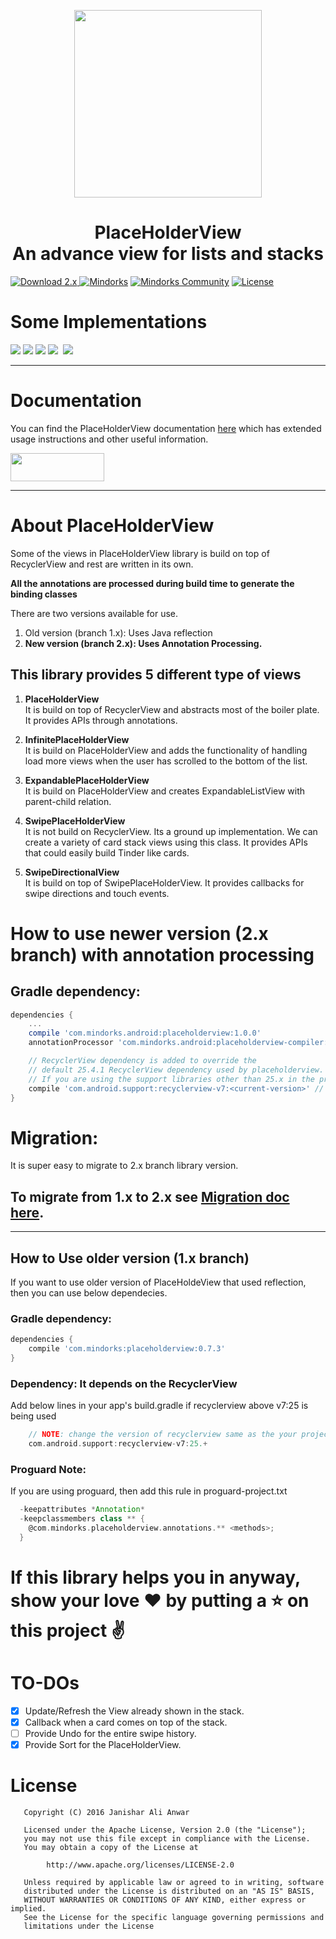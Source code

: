 <div>
    <p align="center"><img src="https://janishar.github.io/PlaceHolderView/img/logo.svg" width="300" ></p>
    <p align="center"><h1 align="center">PlaceHolderView</br> An advance view for lists and stacks</h1></p>
</div>

[![Download 2.x](https://api.bintray.com/packages/janishar/mindorks/placeholderview-2/images/download.svg) ](https://bintray.com/janishar/mindorks/placeholderview-2/_latestVersion)
[![Mindorks](https://img.shields.io/badge/mindorks-opensource-blue.svg)](https://mindorks.com/open-source-projects)
[![Mindorks Community](https://img.shields.io/badge/join-community-blue.svg)](https://mindorks.com/join-community)
[![License](https://img.shields.io/badge/License-Apache%202.0-blue.svg)](https://opensource.org/licenses/Apache-2.0)

# Some Implementations
![](https://janishar.github.io/gifs/vid_tinder.gif)  ![](https://janishar.github.io/gifs/feed_vid.gif) ![](https://janishar.github.io/gifs/infinite_vid.gif)  ![](https://janishar.github.io/gifs/vid_tinder_v2.gif)  ![](https://janishar.github.io/gifs/vid_drawer.gif) 

-----
# Documentation
You can find the PlaceHolderView documentation [here](http://janishar.com/PlaceHolderView/docs/introduction.html) which has extended usage instructions and other useful information. 

<a href="http://janishar.com/PlaceHolderView" target="_blank"><img src="https://janishar.github.io/images/get-started-button.jpg" width="150" height="45"/></a>

-----
# About PlaceHolderView
Some of the views in PlaceHolderView library is build on top of RecyclerView and rest are written in its own.

**All the annotations are processed during build time to generate the binding classes**

There are two versions available for use.
1. Old version (branch 1.x): Uses Java reflection
2. **New version (branch 2.x): Uses Annotation Processing.**

## This library provides 5 different type of views

1. **PlaceHolderView**<br/>
It is build on top of RecyclerView and abstracts most of the boiler plate. It provides APIs through annotations.

2. **InfinitePlaceHolderView**<br/>
It is build on PlaceHolderView and adds the functionality of handling load more views when the user has scrolled to the bottom of the list.

3. **ExpandablePlaceHolderView**<br/>
It is build on PlaceHolderView and creates ExpandableListView with parent-child relation.

4. **SwipePlaceHolderView**<br/>
It is not build on RecyclerView. Its a ground up implementation. We can create a variety of card stack views using this class. It provides APIs that could easily build Tinder like cards.

5. **SwipeDirectionalView**<br/>
It is build on top of SwipePlaceHolderView. It provides callbacks for swipe directions and touch events.

# How to use newer version (2.x branch) with annotation processing

## Gradle dependency:

```groovy
dependencies {
    ...
    compile 'com.mindorks.android:placeholderview:1.0.0'
    annotationProcessor 'com.mindorks.android:placeholderview-compiler:1.0.0'

    // RecyclerView dependency is added to override the
    // default 25.4.1 RecyclerView dependency used by placeholderview.
    // If you are using the support libraries other than 25.x in the project
    compile 'com.android.support:recyclerview-v7:<current-version>' // example: 27.1.0
}
```

# Migration: 
It is super easy to migrate to 2.x branch library version.

## To migrate from 1.x to 2.x see [Migration doc here](http://janishar.com/PlaceHolderView/docs/migration.html).

---
## How to Use older version (1.x branch)
If you want to use older version of PlaceHoldeView that used reflection, then you can use below dependecies. 

### Gradle dependency:
```groovy
dependencies {
    compile 'com.mindorks:placeholderview:0.7.3'
}
```
### Dependency: It depends on the RecyclerView
Add below lines in your app's build.gradle if recyclerview above v7:25 is being used
```groovy
    // NOTE: change the version of recyclerview same as the your project's support library version
    com.android.support:recyclerview-v7:25.+
```

### Proguard Note:
If you are using proguard, then add this rule in proguard-project.txt
```groovy
  -keepattributes *Annotation*
  -keepclassmembers class ** {
    @com.mindorks.placeholderview.annotations.** <methods>;
  }
```

# If this library helps you in anyway, show your love :heart: by putting a :star: on this project :v:

# TO-DOs
- [X] Update/Refresh the View already shown in the stack.
- [X] Callback when a card comes on top of the stack.
- [ ] Provide Undo for the entire swipe history.
- [X] Provide Sort for the PlaceHolderView.

# License

```
   Copyright (C) 2016 Janishar Ali Anwar

   Licensed under the Apache License, Version 2.0 (the "License");
   you may not use this file except in compliance with the License.
   You may obtain a copy of the License at

        http://www.apache.org/licenses/LICENSE-2.0

   Unless required by applicable law or agreed to in writing, software
   distributed under the License is distributed on an "AS IS" BASIS,
   WITHOUT WARRANTIES OR CONDITIONS OF ANY KIND, either express or implied.
   See the License for the specific language governing permissions and
   limitations under the License

```

